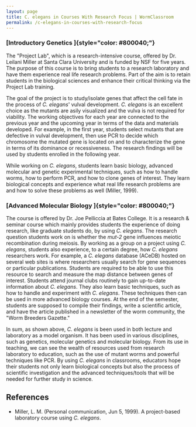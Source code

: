 ```yaml
---
layout: page
title: C. elegans in Courses With Research Focus | WormClassroom
permalink: /c-elegans-in-courses-with-research-focus
---
```

### [Introductory Genetics ]{style="color: #800040;"}

The \"Project Lab\", which is a research-intensive course, offered by
Dr. Leilani Miller at Santa Clara University and is funded by NSF for
five years. The purpose of this course is to bring students to a
research laboratory and have them experience real life research
problems. Part of the aim is to retain students in the biological
sciences and enhance their critical thinking via the Project Lab
training.

The goal of the project is to study/isolate genes that affect the cell
fate in the process of *C. elegans*\' vulval development. *C. elegans*
is an excellent choice as the mutants are asily visualized and the vulva
is not required for viability. The working objectives for each year are
connected to the previous year and the upcoming year in terms of the
data and materials developed. For example, in the first year, students
select mutants that are defective in vulval development, then use PCR to
decide which chromosome the mutated gene is located on and to
characterize the gene in terms of its dominance or recessiveness. The
research findings will be used by students enrolled in the following
year.

While working on *C. elegans*, students learn basic biology, advanced
molecular and genetic experimental techniques, such as how to handle
worms, how to perform PCR, and how to clone genes of interest. They
learn biological concepts and experience what real life research
problems are and how to solve these problems as well (Miller, 1999).

### [Advanced Molecular Biology ]{style="color: #800040;"}

The course is offered by Dr. Joe Pelliccia at Bates College. It is a
research & seminar course which mainly provides students the experience
of doing research, like graduate students do, by using *C. elegans*. The
research question students work on is whether the *mut-2* gene
influences meiotic recombination during meiosis. By working as a group
on a project using *C. elegans*, students also experience, to a certain
degree, how *C. elegans* researchers work. For example, a *C. elegans*
database (ACeDB) hosted on several web sites is where researchers
usually search for gene sequences or particular publications. Students
are required to be able to use this resource to search and measure the
map distance between genes of interest. Students attend journal clubs
routinely to gain up-to-date information about *C. elegans*. They also
learn basic techniques, such as how to handle and experiment with *C.
elegans*. These techniques then can be used in more advanced biology
courses. At the end of the semester, students are supposed to compile
their findings, write a scientific article, and have the article
published in a newsletter of the worm community, the \"Worm Breeders
Gazette.\"

In sum, as shown above, *C. elegans* is been used in both lecture and
laboratory as a model organism. It has been used in various disciplines,
such as genetics, molecular genetics and molecular biology. From its use
in teaching, we can see the wealth of resources used from research
laboratory to education, such as the use of mutant worms and powerful
techniques like PCR. By using *C. elegans* in classrooms, educators hope
their students not only learn biological concepts but also the process
of scientific investigation and the advanced techniques/tools that will
be needed for further study in science.

References
----------

-   Miller, L. M. (Personal communication, Jun 5, 1999). A project-based
    laboratory course using *C. elegans*.
